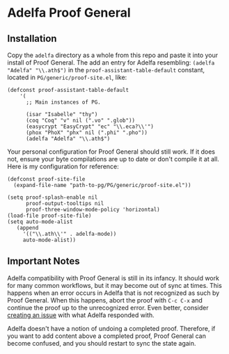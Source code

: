 # Adelfa Proof General

## Installation

Copy the `adelfa` directory as a whole from this repo and paste it into your
install of Proof General. The add an entry for Adelfa resembling: `(adelfa
"Adelfa" "\\.ath$")` in the `proof-assistant-table-default` constant, located in
`PG/generic/proof-site.el`, like:

``` emacs-lisp
(defconst proof-assistant-table-default
    '(
      ;; Main instances of PG.

      (isar "Isabelle" "thy")
      (coq "Coq" "v" nil (".vo" ".glob"))
      (easycrypt "EasyCrypt" "ec" "\\.eca?\\'")
      (phox "PhoX" "phx" nil (".phi" ".pho"))
      (adelfa "Adelfa" "\\.ath$")
```

Your personal configuration for Proof General should still work. If it does
not, ensure your byte compilations are up to date or don't compile it at all.
Here is my configuration for reference:

``` emacs-lisp
(defconst proof-site-file
  (expand-file-name "path-to-pg/PG/generic/proof-site.el"))

(setq proof-splash-enable nil
      proof-output-tooltips nil
      proof-three-window-mode-policy 'horizontal)
(load-file proof-site-file)
(setq auto-mode-alist
   (append
     '(("\\.ath\\'" . adelfa-mode))
     auto-mode-alist))
```

## Important Notes

Adelfa compatibility with Proof General is still in its infancy. It should work
for many common workflows, but it may become out of sync at times. This happens
when an error occurs in Adelfa that is not recognized as such by Proof General.
When this happens, abort the proof with `C-c C-x` and continue the proof up to
the unrecognized error. Even better, consider [creating an
issue](https://github.com/CJohnson19/PG/issues/new) with what Adelfa responded
with.

Adelfa doesn't have a notion of undoing a completed proof. Therefore, if you
want to add content above a completed proof, Proof General can become confused,
and you should restart to sync the state again.
